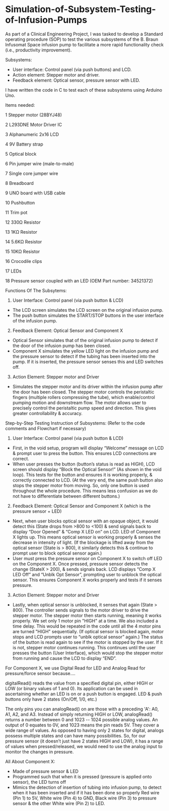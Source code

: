 # Simulation-of-Subsystem-Testing-of-Infusion-Pumps

As part of a Clinical Engineering Project, I was tasked to develop a Standard operating procedure (SOP) to test the various subsystems of the B. Braun Infusomat Space infusion pump to facilitate a more rapid functionality check (i.e., productivity improvement).

Subsystems:
- User interface: Control panel (via push buttons) and LCD.
- Action element: Stepper motor and driver.
- Feedback element: Optical sensor, pressure sensor with LED.


I have written the code in C to test each of these subsystems using Arduino Uno.

Items needed:

1 Stepper motor (28BYJ48)

2 L293DNE Motor Driver IC

3 Alphanumeric 2x16 LCD

4 9V Battery strap

5 Optical block

6 Pin jumper wire (male-to-male)

7 Single core jumper wire

8 Breadboard

9 UNO board with USB cable

10 Pushbutton

11 Trim pot

12 330Ω Resistor

13 1KΩ Resistor

14 5.6KΩ Resistor

15 10KΩ Resistor

16 Crocodile clips

17 LEDs

18 Pressure sensor coupled with an LED (OEM Part number: 34521372)


Functions Of The Subsytems:
1. User Interface: Control panel (via push button & LCD)
- The LCD screen simulates the LCD screen on the original infusion pump.
- The push button simulates the START/STOP buttons in the user interface of the infusion pump.

2. Feedback Element: Optical Sensor and Component X
- Optical Sensor simulates that of the original infusion pump to detect if the door of the infusion pump has been closed.
- Component X simulates the yellow LED light on the infusion pump and the pressure sensor to detect if the tubing has been inserted into the pump. If it is inserted, the pressure sensor  senses this and LED switches off.

3. Action Element: Stepper motor and Driver
- Simulates the stepper motor and its driver within the infusion pump after the door has been closed. The stepper motor controls the peristaltic fingers (multiple rollers compressing the tube), which enable/control pumping motion and downstream flow. The motor allows user to precisely control the peristaltic pump speed and direction. This gives greater controllability & accuracy.


Step-by-Step Testing Instruction of Subsystems: (Refer to the code comments and Flowchart if necessary)

1. User Interface: Control panel (via push button & LCD)
- First, in the void setup, program will display “Welcome” message on LCD & prompt user to press the button. This ensures LCD connections are correct.
- When user presses the button (button’s status is read as HIGH), LCD screen should display “Block the Optical Sensor!” (As shown in the void loop). This tests for the button and ensures it is working properly, & correctly connected to LCD.
(At the very end, the same push button also stops the stepper motor from moving. So, only one button is used throughout the whole procedure. This means less confusion as we do not have to differentiate between different buttons.)

2. Feedback Element: Optical Sensor and Component X (which is the pressure sensor + LED)
- Next, when user blocks optical sensor with an opaque object, it would detect this (State drops from >800 to <100) & send signals back to display “Door Opened” & “Comp X LED on” on LCD. LED of Component X lights up. This means optical sensor is working properly & senses the decrease in intensity of light. (If the blockage is lifted away from the optical sensor (State is > 800), it similarly detects this & continue to prompt user to block optical sensor again.)
- User must press the pressure sensor on Component X to switch off LED on the Component X. Once pressed, pressure sensor detects the change (StateX > 200), & sends signals back. LCD displays “Comp X LED Off” and “Unblk Opt Sensor”, prompting user to unblock the optical sensor. This ensures Component X works properly and tests if it senses pressure.

3. Action Element: Stepper motor and Driver
- Lastly, when optical sensor is unblocked, it senses that again (State > 800). The controller sends signals to the motor driver to drive the stepper motor. The stepper motor then starts running, meaning it works properly. We set only 1 motor pin "HIGH" at a time. We also included a time delay. This would be repeated in the code until all the 4 motor pins are turned "HIGH" sequentially. (If optical sensor is blocked again, motor stops and LCD prompts user to “unblk optical sensor” again.) The status of the button is read again to see if the motor is stopped by the user. If it is not, stepper motor continues running. This continues until the user presses the button (User Interface), which would stop the stepper motor from running and cause the LCD to display “END”.


For Component X, we use Digital Read for LED and Analog Read for pressure/force sensor because….

digitalRead() reads the value from a specified digital pin, either HIGH or LOW (or binary values of 1 and 0). Its application can be used in ascertaining whether an LED is on or a push button is engaged. LED & push buttons only have 2 states (On/Off, 1/0, etc.)

The only pins you can analogRead() on are those with a preceding 'A': A0, A1, A2, and A3. Instead of simply returning HIGH or LOW, analogRead() returns a number between 0 and 1023 -- 1024 possible analog values. An output of 0 equates to 0V, and 1023 means the pin reads 5V. They cover a wide range of values. As opposed to having only 2 states for digital, analogs possess multiple states and can have many possibilities. So, for our pressure sensor (it doesn’t just have 2 states HIGH and LOW), it has a range of values when pressed/released, we would need to use the analog input to monitor the changes in pressure.

All About Component X:
- Made of pressure sensor & LED
- Programmed such that when it is pressed (pressure is applied onto sensor), the LED turns off
- Mimics the detection of insertion of tubing into infusion pump, to detect when it has been inserted and if it has been done so properly
Red wire (Pin 1) to 5V, White wire (Pin 4) to GND, Black wire (Pin 3) to pressure sensor & the other White wire (Pin 2) to LED.
